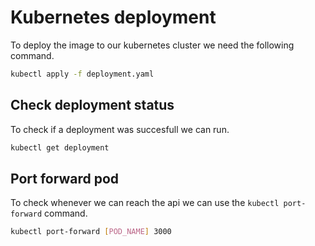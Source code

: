 # Kubernetes deployment
To deploy the image to our kubernetes cluster we need the following command.
```bash
kubectl apply -f deployment.yaml
```

## Check deployment status
To check if a deployment was succesfull we can run.
```bash
kubectl get deployment
```

## Port forward pod
To check whenever we can reach the api we can use the `kubectl port-forward` command.

```bash
kubectl port-forward [POD_NAME] 3000
```